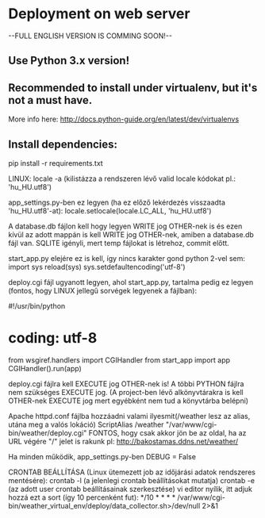 # Deployment on web server

--FULL ENGLISH VERSION IS COMMING SOON!--

## Use Python 3.x version!

## Recommended to install under virtualenv, but it's not a must have.
More info here: http://docs.python-guide.org/en/latest/dev/virtualenvs

## Install dependencies:
  pip install -r requirements.txt


LINUX: locale -a  (kilistázza a rendszeren lévő valid locale kódokat pl.: 'hu_HU.utf8')

app_settings.py-ben ez legyen (ha ez előző lekérdezés visszaadta 'hu_HU.utf8'-at):
locale.setlocale(locale.LC_ALL, 'hu_HU.utf8')

A database.db fájlon kell hogy legyen WRITE jog OTHER-nek is és ezen kívül az adott mappán is
kell WRITE jog OTHER-nek, amiben a database.db fájl van. SQLITE igényli, mert temp fájlokat is létrehoz, commit előtt.

start_app.py elejére ez is kell, így nincs karakter gond python 2-vel sem:
import sys
reload(sys)
sys.setdefaultencoding('utf-8')


deploy.cgi fájl ugyanott legyen, ahol start_app.py, tartalma pedig ez legyen
(fontos, hogy LINUX jellegű sorvégek legyenek a fájlban):

#!/usr/bin/python
# coding: utf-8
from wsgiref.handlers import CGIHandler
from start_app import app
CGIHandler().run(app)


deploy.cgi fájlra kell EXECUTE jog OTHER-nek is! A többi PYTHON fájlra nem szükséges EXECUTE jog.
(A project-ben lévő alkönyvtárakra is kell OTHER-nek EXECUTE jog mert egyébként nem tud a könyvtárba belépni)

Apache httpd.conf fájlba hozzáadni valami ilyesmit(/weather lesz az alias, utána meg a valós lokáció)
ScriptAlias /weather "/var/www/cgi-bin/weather/deploy.cgi"
FONTOS, hogy csak akkor jön be az oldal, ha az URL végére "/" jelet is rakunk
pl: http://bakostamas.ddns.net/weather/


Ha minden működik, app_settings.py-ben DEBUG = False

CRONTAB BEÁLLÍTÁSA (Linux ütemezett job az időjárási adatok rendszeres mentésére):
crontab -l (a jelenlegi crontab beállításokat mutatja)
crontab -e (az adott user crontab beállításainak szerkesztése)
  vi editor nyílik, itt adjuk hozzá ezt a sort (így 10 percenként fut):
  */10 * * * * /var/www/cgi-bin/weather_virtual_env/deploy/data_collector.sh>/dev/null 2>&1